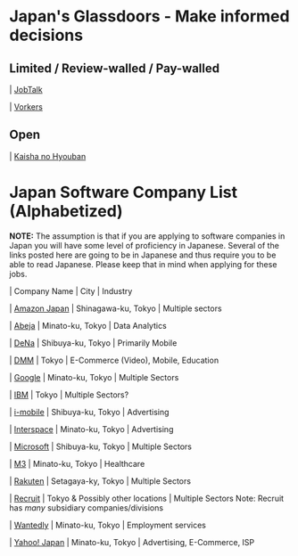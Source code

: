 # Japan's Glassdoors - Make informed decisions
## Limited / Review-walled / Pay-walled
| [JobTalk](https://jobtalk.jp)

| [Vorkers](https://www.vorkers.com)

## Open
| [Kaisha no Hyouban](https://en-hyouban.com)

# Japan Software Company List (Alphabetized)

**NOTE:**
The assumption is that if you are applying to software companies in Japan you will have some level of proficiency in Japanese. Several of the links posted here are going to be in Japanese and thus require you to be able to read Japanese. Please keep that in mind when applying for these jobs.

| Company Name | City | Industry

| [Amazon Japan](https://www.amazon.jobs/en/locations/tokyo-area-japan?base_query=&job_count=10&result_limit=10&sort=relevant&location%5B%5D=tokyo-area-japan&cache) | Shinagawa-ku, Tokyo | Multiple sectors

| [Abeja](https://abeja.asia) | Minato-ku, Tokyo | Data Analytics

| [DeNa](http://dena.com/intl/careers/positions/) | Shibuya-ku, Tokyo | Primarily Mobile

| [DMM](http://www.dmm.com/recruit/) | Tokyo | E-Commerce (Video), Mobile, Education

| [Google](https://www.google.com/about/careers/locations/tokyo/) | Minato-ku, Tokyo | Multiple Sectors

| [IBM](http://www-07.ibm.com/employment/jp/cp01/) | Tokyo | Multiple Sectors?

| [i-mobile](https://www.i-mobile.co.jp/recruit/) | Shibuya-ku, Tokyo | Advertising

| [Interspace](https://www.interspace.ne.jp/recruit/offer/) | Minato-ku, Tokyo | Advertising

| [Microsoft](http://microsoft-college.jp/) | Shibuya-ku, Tokyo | Multiple Sectors

| [M3](https://corporate.m3.com/recruit/job/) | Minato-ku, Tokyo | Healthcare

| [Rakuten](http://global.rakuten.com/corp/careers/engineering/) | Setagaya-ky, Tokyo | Multiple Sectors

| [Recruit](http://www.recruit.jp/employment/) | Tokyo & Possibly other locations | Multiple Sectors 
	Note:  Recruit has *many* subsidiary companies/divisions

| [Wantedly](https://us.wantedly.com/companies/wantedly/projects) | Minato-ku, Tokyo | Employment services

| [Yahoo! Japan](http://hr.yahoo.co.jp/job-info/) | Minato-ku, Tokyo | Advertising, E-Commerce, ISP
